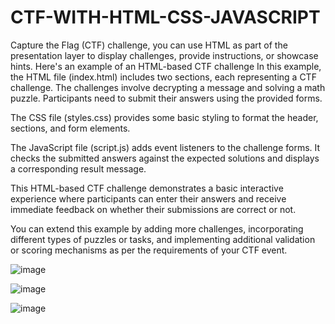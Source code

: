 # CTF-WITH-HTML-CSS-JAVASCRIPT
Capture the Flag (CTF) challenge, you can use HTML as part of the presentation layer to display challenges, provide instructions, or showcase hints. Here's an example of an HTML-based CTF challenge
In this example, the HTML file (index.html) includes two sections, each representing a CTF challenge. The challenges involve decrypting a message and solving a math puzzle. Participants need to submit their answers using the provided forms.

The CSS file (styles.css) provides some basic styling to format the header, sections, and form elements.

The JavaScript file (script.js) adds event listeners to the challenge forms. It checks the submitted answers against the expected solutions and displays a corresponding result message.

This HTML-based CTF challenge demonstrates a basic interactive experience where participants can enter their answers and receive immediate feedback on whether their submissions are correct or not.

You can extend this example by adding more challenges, incorporating different types of puzzles or tasks, and implementing additional validation or scoring mechanisms as per the requirements of your CTF event.

![image](https://github.com/AswinAnand18/CTF-WITH-HTML-CSS-JAVASCRIPT/assets/91750339/f807a32f-19ba-4e76-bb2b-2b68209fe8a0)

![image](https://github.com/AswinAnand18/CTF-WITH-HTML-CSS-JAVASCRIPT/assets/91750339/f3db388e-da6d-49e5-868c-25070b2924f2)

![image](https://github.com/AswinAnand18/CTF-WITH-HTML-CSS-JAVASCRIPT/assets/91750339/8b01c5c1-fd80-4aec-bad0-56e5e8d4c8bc)
